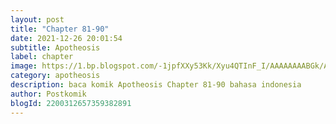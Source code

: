 ```yaml
---
layout: post 
title: "Chapter 81-90"
date: 2021-12-26 20:01:54
subtitle: Apotheosis
label: chapter
image: https://1.bp.blogspot.com/-1jpfXXy53Kk/Xyu4QTInF_I/AAAAAAAABGk/AL1Ekley3NsAdHEBbaxao7_vK2hm_97HACLcBGAsYHQ/s72-c/aaaa.jpg
category: apotheosis
description: baca komik Apotheosis Chapter 81-90 bahasa indonesia 
author: Postkomik
blogId: 2200312657359382891
---
```

